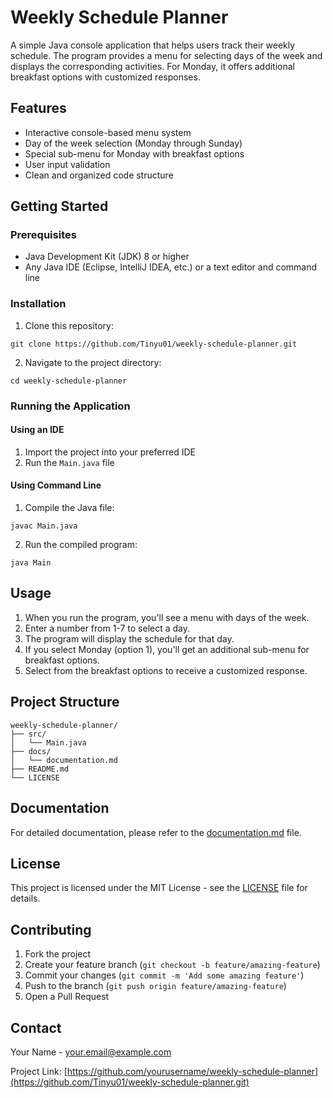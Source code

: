 # Weekly Schedule Planner

A simple Java console application that helps users track their weekly schedule. The program provides a menu for selecting days of the week and displays the corresponding activities. For Monday, it offers additional breakfast options with customized responses.

## Features

- Interactive console-based menu system
- Day of the week selection (Monday through Sunday)
- Special sub-menu for Monday with breakfast options
- User input validation
- Clean and organized code structure

## Getting Started

### Prerequisites

- Java Development Kit (JDK) 8 or higher
- Any Java IDE (Eclipse, IntelliJ IDEA, etc.) or a text editor and command line

### Installation

1. Clone this repository:
```
git clone https://github.com/Tinyu01/weekly-schedule-planner.git
```

2. Navigate to the project directory:
```
cd weekly-schedule-planner
```

### Running the Application

#### Using an IDE
1. Import the project into your preferred IDE
2. Run the `Main.java` file

#### Using Command Line
1. Compile the Java file:
```
javac Main.java
```

2. Run the compiled program:
```
java Main
```

## Usage

1. When you run the program, you'll see a menu with days of the week.
2. Enter a number from 1-7 to select a day.
3. The program will display the schedule for that day.
4. If you select Monday (option 1), you'll get an additional sub-menu for breakfast options.
5. Select from the breakfast options to receive a customized response.

## Project Structure

```
weekly-schedule-planner/
├── src/
│   └── Main.java
├── docs/
│   └── documentation.md
├── README.md
└── LICENSE
```

## Documentation

For detailed documentation, please refer to the [documentation.md](docs/documentation.md) file.

## License

This project is licensed under the MIT License - see the [LICENSE](LICENSE) file for details.

## Contributing

1. Fork the project
2. Create your feature branch (`git checkout -b feature/amazing-feature`)
3. Commit your changes (`git commit -m 'Add some amazing feature'`)
4. Push to the branch (`git push origin feature/amazing-feature`)
5. Open a Pull Request

## Contact

Your Name - [your.email@example.com](mailto:216135982@edu.vut.ac.za)

Project Link: [https://github.com/yourusername/weekly-schedule-planner](https://github.com/Tinyu01/weekly-schedule-planner.git)
